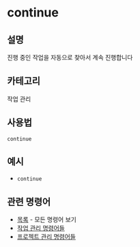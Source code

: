 # continue

## 설명
진행 중인 작업을 자동으로 찾아서 계속 진행합니다

## 카테고리
작업 관리

## 사용법
```
continue
```

## 예시
- `continue`

## 관련 명령어
- [목록](list.md) - 모든 명령어 보기
- [작업 관리 명령어들](../task-management.md)
- [프로젝트 관리 명령어들](../project-management.md)
